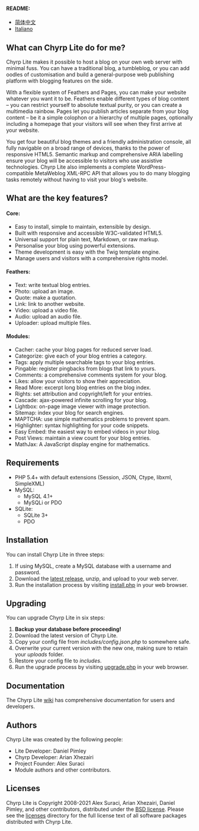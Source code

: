 #### README:
* [简体中文](README_zh_CN.md)
* [Italiano](README_it_IT.md)

## What can Chyrp Lite do for me?

Chyrp Lite makes it possible to host a blog on your own web server with minimal fuss. You can have
a traditional blog, a tumbleblog, or you can add oodles of customisation and build a general-purpose
web publishing platform with blogging features on the side.

With a flexible system of Feathers and Pages, you can make your website whatever you want it to be.
Feathers enable different types of blog content – you can restrict yourself to absolute textual purity,
or you can create a multimedia rainbow. Pages let you publish articles separate from your blog content
– be it a simple colophon or a hierarchy of multiple pages, optionally including a homepage that your
visitors will see when they first arrive at your website.

You get four beautiful blog themes and a friendly administration console, all fully navigable on
a broad range of devices, thanks to the power of responsive HTML5. Semantic markup and comprehensive
ARIA labelling ensure your blog will be accessible to visitors who use assistive technologies.
Chyrp Lite also implements a complete WordPress-compatible MetaWeblog XML-RPC API that allows you to
do many blogging tasks remotely without having to visit your blog's website.

## What are the key features?

#### Core:
* Easy to install, simple to maintain, extensible by design.
* Built with responsive and accessible W3C-validated HTML5.
* Universal support for plain text, Markdown, or raw markup.
* Personalise your blog using powerful extensions.
* Theme development is easy with the Twig template engine.
* Manage users and visitors with a comprehensive rights model.

#### Feathers:
* Text: write textual blog entries.
* Photo: upload an image.
* Quote: make a quotation.
* Link: link to another website.
* Video: upload a video file.
* Audio: upload an audio file.
* Uploader: upload multiple files.

#### Modules:
* Cacher: cache your blog pages for reduced server load.
* Categorize: give each of your blog entries a category.
* Tags: apply multiple searchable tags to your blog entries.
* Pingable: register pingbacks from blogs that link to yours.
* Comments: a comprehensive comments system for your blog.
* Likes: allow your visitors to show their appreciation.
* Read More: excerpt long blog entries on the blog index.
* Rights: set attribution and copyright/left for your entries.
* Cascade: ajax-powered infinite scrolling for your blog.
* Lightbox: on-page image viewer with image protection.
* Sitemap: index your blog for search engines.
* MAPTCHA: use simple mathematics problems to prevent spam.
* Highlighter: syntax highlighting for your code snippets.
* Easy Embed: the easiest way to embed videos in your blog.
* Post Views: maintain a view count for your blog entries.
* MathJax: A JavaScript display engine for mathematics.

## Requirements

* PHP 5.4+ with default extensions (Session, JSON, Ctype, libxml, SimpleXML)
* MySQL:
  - MySQL 4.1+
  - MySQLi or PDO
* SQLite:
  - SQLite 3+
  - PDO

## Installation

You can install Chyrp Lite in three steps:

1. If using MySQL, create a MySQL database with a username and password.
2. Download the [latest release](https://github.com/xenocrat/chyrp-lite/releases), unzip, and upload to your web server.
3. Run the installation process by visiting [install.php](install.php) in your web browser.

## Upgrading

You can upgrade Chyrp Lite in six steps:

1. __Backup your database before proceeding!__
2. Download the latest version of Chyrp Lite.
3. Copy your config file from _includes/config.json.php_ to somewhere safe.
4. Overwrite your current version with the new one, making sure to retain your _uploads_ folder.
5. Restore your config file to _includes_.
6. Run the upgrade process by visiting [upgrade.php](upgrade.php) in your web browser.

## Documentation

The Chyrp Lite [wiki](https://github.com/xenocrat/chyrp-lite/wiki) has comprehensive documentation
for users and developers.

## Authors

Chyrp Lite was created by the following people:

* Lite Developer: Daniel Pimley
* Chyrp Developer: Arian Xhezairi
* Project Founder: Alex Suraci
* Module authors and other contributors.

## Licenses

Chyrp Lite is Copyright 2008-2021 Alex Suraci, Arian Xhezairi, Daniel Pimley, and other contributors,
distributed under the [BSD license](https://raw.githubusercontent.com/xenocrat/chyrp-lite/master/LICENSE.md).
Please see the [licenses](licenses) directory for the full license text of all software packages distributed with Chyrp Lite.

